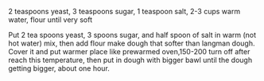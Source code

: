 2 teaspoons yeast, 3 teaspoons sugar, 1 teaspoon salt, 2-3 cups warm water, flour until very soft

Put 2 tea spoons yeast, 3 spoons sugar, and half spoon of salt in warm (not hot water) mix, then add flour make dough that softer than langman dough. Cover it and put warmer place like prewarmed oven,150-200 turn off after reach this temperature, then put in dough with bigger bawl until the dough getting bigger, about one hour.

